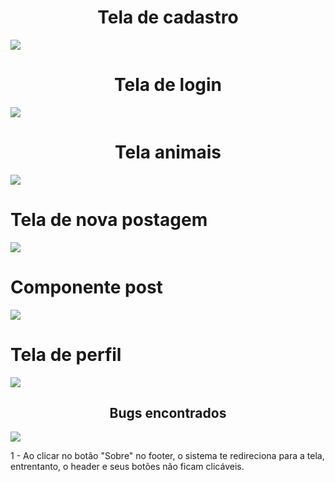 
<h1 align='center'>Tela de cadastro</h1>
<img src="https://user-images.githubusercontent.com/44647477/231912580-456e1393-3dd8-4765-9a18-78eb5d39e5de.PNG">

<h1 align='center'>Tela de login</h1>
<img src="https://user-images.githubusercontent.com/44647477/231912596-cd651e6c-ac6f-4d07-a314-bb409506a9ea.PNG">


<h1 align='center'>Tela animais</h1>
<img src="https://user-images.githubusercontent.com/44647477/231912599-c2023a6f-b074-4252-a2a6-a23725d59f61.PNG">

# Tela de nova postagem
<img src="https://user-images.githubusercontent.com/44647477/231912603-e532d79b-e4bc-4ec0-956c-e8988b4e35d6.PNG">

# Componente post
<img src="https://user-images.githubusercontent.com/44647477/231914980-f5ecb21f-ea3c-40ae-ad4a-bdc723222135.PNG">

# Tela de perfil
<img src="https://user-images.githubusercontent.com/44647477/231914990-4d80c91d-483f-4adf-9d27-c3afc10e12c4.PNG">


<h2 align='center'>Bugs encontrados</h2>

<img src="https://user-images.githubusercontent.com/44647477/231915423-f56659ce-da6a-4214-909e-eb3c3ffaca0f.jpg">

1 - Ao clicar no botão "Sobre" no footer, o sistema te redireciona para a tela, entrentanto, o header e seus botões não ficam clicáveis.
